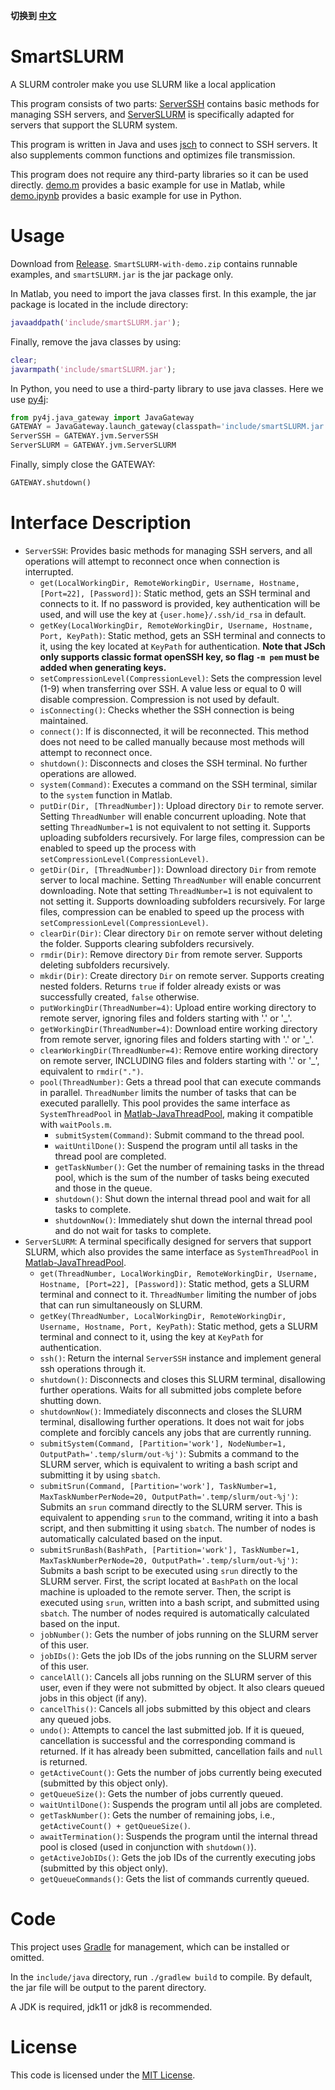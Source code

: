 **切换到 [中文](README.md)**

# SmartSLURM
A SLURM controler make you use SLURM like a local application

This program consists of two parts: 
[ServerSSH](include/java/src/ServerSSH.java) contains basic methods for managing SSH servers, and 
[ServerSLURM](include/java/src/ServerSLURM.java) is specifically adapted for servers that support the SLURM system.

This program is written in Java and uses [jsch](http://www.jcraft.com/jsch/) to connect to SSH servers. 
It also supplements common functions and optimizes file transmission.

This program does not require any third-party libraries so it can be used directly. 
[demo.m](demo.m) provides a basic example for use in Matlab, while 
[demo.ipynb](demo.ipynb) provides a basic example for use in Python.

# Usage
Download from [Release](https://github.com/CHanzyLazer/SmartSLURM/releases/latest). 
`SmartSLURM-with-demo.zip` contains runnable examples, and `smartSLURM.jar` is the jar package only.

In Matlab, you need to import the java classes first. 
In this example, the jar package is located in the include directory:
```matlab
javaaddpath('include/smartSLURM.jar');
```
Finally, remove the java classes by using:
```matlab
clear;
javarmpath('include/smartSLURM.jar');
```

In Python, you need to use a third-party library to use java classes. 
Here we use [py4j](https://www.py4j.org/):

```python
from py4j.java_gateway import JavaGateway
GATEWAY = JavaGateway.launch_gateway(classpath='include/smartSLURM.jar')
ServerSSH = GATEWAY.jvm.ServerSSH
ServerSLURM = GATEWAY.jvm.ServerSLURM
```
Finally, simply close the GATEWAY:
```python
GATEWAY.shutdown()
```

# Interface Description
- `ServerSSH`: Provides basic methods for managing SSH servers, 
and all operations will attempt to reconnect once when connection is interrupted.
    - `get(LocalWorkingDir, RemoteWorkingDir, Username, Hostname, [Port=22], [Password])`: Static method, 
    gets an SSH terminal and connects to it. If no password is provided, key authentication will be used, 
    and will use the key at `{user.home}/.ssh/id_rsa` in default.
    - `getKey(LocalWorkingDir, RemoteWorkingDir, Username, Hostname, Port, KeyPath)`: Static method, 
    gets an SSH terminal and connects to it, using the key located at `KeyPath` for authentication. 
    **Note that JSch only supports classic format openSSH key, so flag `-m pem` must be added when generating keys.**
    - `setCompressionLevel(CompressionLevel)`: Sets the compression level (1-9) when transferring over SSH. 
    A value less or equal to 0 will disable compression. Compression is not used by default.
    - `isConnecting()`: Checks whether the SSH connection is being maintained.
    - `connect()`: If is disconnected, it will be reconnected. 
    This method does not need to be called manually because most methods will attempt to reconnect once.
    - `shutdown()`: Disconnects and closes the SSH terminal. No further operations are allowed.
    - `system(Command)`: Executes a command on the SSH terminal, similar to the `system` function in Matlab.
    - `putDir(Dir, [ThreadNumber])`: Upload directory `Dir` to remote server. 
    Setting `ThreadNumber` will enable concurrent uploading. 
    Note that setting `ThreadNumber=1` is not equivalent to not setting it. 
    Supports uploading subfolders recursively. 
    For large files, compression can be enabled to speed up the process with `setCompressionLevel(CompressionLevel)`.
    - `getDir(Dir, [ThreadNumber])`: Download directory `Dir` from remote server to local machine. 
    Setting `ThreadNumber` will enable concurrent downloading. 
    Note that setting `ThreadNumber=1` is not equivalent to not setting it. 
    Supports downloading subfolders recursively. 
    For large files, compression can be enabled to speed up the process with `setCompressionLevel(CompressionLevel)`.
    - `clearDir(Dir)`: Clear directory `Dir` on remote server without deleting the folder. 
    Supports clearing subfolders recursively.
    - `rmdir(Dir)`: Remove directory `Dir` from remote server. 
    Supports deleting subfolders recursively.
    - `mkdir(Dir)`: Create directory `Dir` on remote server. 
    Supports creating nested folders. 
    Returns `true` if folder already exists or was successfully created, `false` otherwise.
    - `putWorkingDir(ThreadNumber=4)`: Upload entire working directory to remote server, 
    ignoring files and folders starting with '.' or '_'.
    - `getWorkingDir(ThreadNumber=4)`: Download entire working directory from remote server, 
    ignoring files and folders starting with '.' or '_'.
    - `clearWorkingDir(ThreadNumber=4)`: Remove entire working directory on remote server, 
    INCLUDING files and folders starting with '.' or '_', equivalent to `rmdir(".")`.
    - `pool(ThreadNumber)`: Gets a thread pool that can execute commands in parallel. 
    `ThreadNumber` limits the number of tasks that can be executed parallelly. 
    This pool provides the same interface as `SystemThreadPool` in 
    [Matlab-JavaThreadPool](https://github.com/CHanzyLazer/CSRC-AlloyDatabase), making it compatible with `waitPools.m`.
        - `submitSystem(Command)`: Submit command to the thread pool. 
        - `waitUntilDone()`: Suspend the program until all tasks in the thread pool are completed. 
        - `getTaskNumber()`: Get the number of remaining tasks in the thread pool, 
        which is the sum of the number of tasks being executed and those in the queue. 
        - `shutdown()`: Shut down the internal thread pool and wait for all tasks to complete. 
        - `shutdownNow()`: Immediately shut down the internal thread pool and do not wait for tasks to complete.
- `ServerSLURM`: A terminal specifically designed for servers that support SLURM, 
which also provides the same interface as `SystemThreadPool` in 
[Matlab-JavaThreadPool](https://github.com/CHanzyLazer/CSRC-AlloyDatabase).
    - `get(ThreadNumber, LocalWorkingDir, RemoteWorkingDir, Username, Hostname, [Port=22], [Password])`: Static method, 
    gets a SLURM terminal and connect to it. `ThreadNumber` limiting the number of jobs that can run simultaneously on SLURM.
    - `getKey(ThreadNumber, LocalWorkingDir, RemoteWorkingDir, Username, Hostname, Port, KeyPath)`: Static method, 
    gets a SLURM terminal and connect to it, using the key at `KeyPath` for authentication.
    - `ssh()`: Return the internal `ServerSSH` instance and implement general ssh operations through it.
    - `shutdown()`: Disconnects and closes this SLURM terminal, disallowing further operations. 
    Waits for all submitted jobs complete before shutting down.
    - `shutdownNow()`: Immediately disconnects and closes the SLURM terminal, disallowing further operations. 
    It does not wait for jobs complete and forcibly cancels any jobs that are currently running.
    - `submitSystem(Command, [Partition='work'], NodeNumber=1, OutputPath='.temp/slurm/out-%j')`: 
    Submits a command to the SLURM server, which is equivalent to writing a bash script and submitting it by using `sbatch`.
    - `submitSrun(Command, [Partition='work'], TaskNumber=1, MaxTaskNumberPerNode=20, OutputPath='.temp/slurm/out-%j')`: 
    Submits an `srun` command directly to the SLURM server. 
    This is equivalent to appending `srun` to the command, writing it into a bash script, 
    and then submitting it using `sbatch`. 
    The number of nodes is automatically calculated based on the input.
    - `submitSrunBash(BashPath, [Partition='work'], TaskNumber=1, MaxTaskNumberPerNode=20, OutputPath='.temp/slurm/out-%j')`: 
    Submits a bash script to be executed using `srun` directly to the SLURM server. 
    First, the script located at `BashPath` on the local machine is uploaded to the remote server. 
    Then, the script is executed using `srun`, written into a bash script, and submitted using `sbatch`. 
    The number of nodes required is automatically calculated based on the input.
    - `jobNumber()`: Gets the number of jobs running on the SLURM server of this user.
    - `jobIDs()`: Gets the job IDs of the jobs running on the SLURM server of this user.
    - `cancelAll()`: Cancels all jobs running on the SLURM server of this user, even if they were not submitted by object. 
    It also clears queued jobs in this object (if any).
    - `cancelThis()`: Cancels all jobs submitted by this object and clears any queued jobs.
    - `undo()`: Attempts to cancel the last submitted job. 
    If it is queued, cancellation is successful and the corresponding command is returned. 
    If it has already been submitted, cancellation fails and `null` is returned.
    - `getActiveCount()`: Gets the number of jobs currently being executed (submitted by this object only).
    - `getQueueSize()`: Gets the number of jobs currently queued.
    - `waitUntilDone()`: Suspends the program until all jobs are completed.
    - `getTaskNumber()`: Gets the number of remaining jobs, i.e., `getActiveCount() + getQueueSize()`.
    - `awaitTermination()`: Suspends the program until the internal thread pool is closed 
    (used in conjunction with `shutdown()`).
    - `getActiveJobIDs()`: Gets the job IDs of the currently executing jobs (submitted by this object only).
    - `getQueueCommands()`: Gets the list of commands currently queued.

# Code
This project uses [Gradle](https://gradle.org/) for management, which can be installed or omitted.

In the `include/java` directory, run `./gradlew build` to compile. By default, the jar file will be output to the parent directory.

A JDK is required, jdk11 or jdk8 is recommended.

# License
This code is licensed under the [MIT License](LICENSE).  
